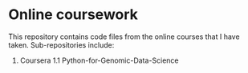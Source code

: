 # Online coursework
This repository contains code files from the online courses that I have taken.
Sub-repositories include:
1. Coursera
   1.1 Python-for-Genomic-Data-Science
